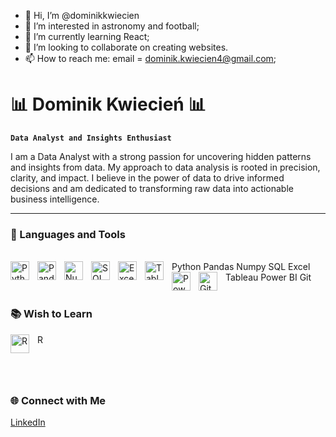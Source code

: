 - 👋 Hi, I’m @dominikkwiecien
- 👀 I’m interested in astronomy and football;
- 🌱 I’m currently learning React;
- 💞️ I’m looking to collaborate on creating websites.
- 📫 How to reach me: email = dominik.kwiecien4@gmail.com;

<!---
dominikkwiecien/dominikkwiecien is a ✨ special ✨ repository because its `README.md` (this file) appears on your GitHub profile.
You can click the Preview link to take a look at your changes.
--->
# 📊 Dominik Kwiecień 📊

**`Data Analyst and Insights Enthusiast`**

I am a Data Analyst with a strong passion for uncovering hidden patterns and insights from data. My approach to data analysis is rooted in precision, clarity, and impact. I believe in the power of data to drive informed decisions and am dedicated to transforming raw data into actionable business intelligence.

---

### 🧰 Languages and Tools
<br />
<img align="left" alt="Python" width="30px" style="padding-right:10px;" src="https://cdn.jsdelivr.net/gh/devicons/devicon/icons/python/python-plain.svg" /> Python
<img align="left" alt="Pandas" width="30px" style="padding-right:10px;" src="https://cdn.jsdelivr.net/gh/devicons/devicon/icons/pandas/pandas-original.svg" /> Pandas
<img align="left" alt="Numpy" width="30px" style="padding-right:10px;" src="https://cdn.jsdelivr.net/gh/devicons/devicon/icons/numpy/numpy-original.svg" /> Numpy
<img align="left" alt="SQL" width="30px" style="padding-right:10px;" src="https://cdn.jsdelivr.net/gh/devicons/devicon/icons/mysql/mysql-original.svg" /> SQL
<img align="left" alt="Excel" width="30px" style="padding-right:10px;" src="https://cdn.jsdelivr.net/gh/devicons/devicon/icons/microsoftsqlserver/microsoftsqlserver-plain.svg" /> Excel
<img align="left" alt="Tableau" width="30px" style="padding-right:10px;" src="https://cdn.jsdelivr.net/gh/devicons/devicon/icons/tableau/tableau-original.svg" /> Tableau
<img align="left" alt="Power BI" width="30px" style="padding-right:10px;" src="https://cdn.jsdelivr.net/gh/devicons/devicon/icons/powerbi/powerbi-original.svg" /> Power BI
<img align="left" alt="Git" width="30px" style="padding-right:10px;" src="https://cdn.jsdelivr.net/gh/devicons/devicon/icons/git/git-original.svg" /> Git

#

### 📚 Wish to Learn

<img align="left" alt="R" width="30px" style="padding-right:10px;" src="https://cdn.jsdelivr.net/gh/devicons/devicon/icons/r/r-original.svg" /> R

#
<br />

### 🌐 Connect with Me

[LinkedIn](https://www.linkedin.com/in/dominik-kwiecien-profile)

